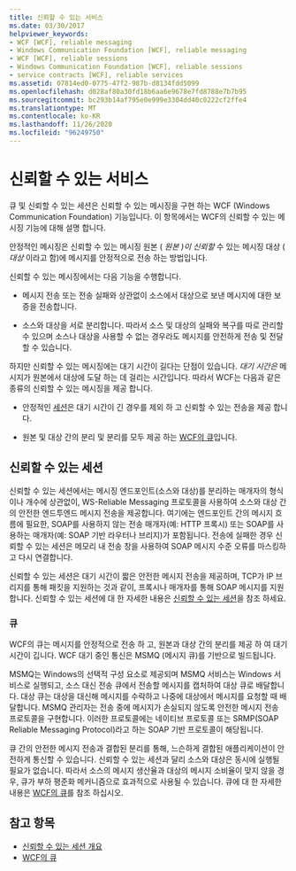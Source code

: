 ```yaml
---
title: 신뢰할 수 있는 서비스
ms.date: 03/30/2017
helpviewer_keywords:
- WCF [WCF], reliable messaging
- Windows Communication Foundation [WCF], reliable messaging
- WCF [WCF], reliable sessions
- Windows Communication Foundation [WCF], reliable sessions
- service contracts [WCF], reliable services
ms.assetid: 07814ed0-0775-47f2-987b-d8134fdd5099
ms.openlocfilehash: d028af80a30fd18b6aa6e9678e7fd8788e7b7b95
ms.sourcegitcommit: bc293b14af795e0e999e3304dd40c0222cf2ffe4
ms.translationtype: MT
ms.contentlocale: ko-KR
ms.lasthandoff: 11/26/2020
ms.locfileid: "96249750"
---
```

# <a name="reliable-services"></a>신뢰할 수 있는 서비스

큐 및 신뢰할 수 있는 세션은 신뢰할 수 있는 메시징을 구현 하는 WCF (Windows Communication Foundation) 기능입니다. 이 항목에서는 WCF의 신뢰할 수 있는 메시징 기능에 대해 설명 합니다.  
  
 안정적인 메시징은 신뢰할 수 있는 메시징 원본 ( *원본* *)이 신뢰할* 수 있는 메시징 대상 ( *대상* 이라고 함)에 메시지를 안정적으로 전송 하는 방법입니다.  
  
 신뢰할 수 있는 메시징에서는 다음 기능을 수행합니다.  
  
- 메시지 전송 또는 전송 실패와 상관없이 소스에서 대상으로 보낸 메시지에 대한 보증을 전송합니다.  
  
- 소스와 대상을 서로 분리합니다. 따라서 소스 및 대상의 실패와 복구를 따로 관리할 수 있으며 소스나 대상을 사용할 수 없는 경우라도 메시지를 안전하게 전송 및 전달할 수 있습니다.  
  
 하지만 신뢰할 수 있는 메시징에는 대기 시간이 길다는 단점이 있습니다. *대기 시간은* 메시지가 원본에서 대상에 도달 하는 데 걸리는 시간입니다. 따라서 WCF는 다음과 같은 종류의 신뢰할 수 있는 메시징을 제공 합니다.  
  
- 안정적인 [세션](./feature-details/reliable-sessions.md)은 대기 시간이 긴 경우를 제외 하 고 신뢰할 수 있는 전송을 제공 합니다.  
  
- 원본 및 대상 간의 분리 및 분리를 모두 제공 하는 [WCF의 큐](./feature-details/queues-in-wcf.md)입니다.  
  
## <a name="reliable-sessions"></a>신뢰할 수 있는 세션  

 신뢰할 수 있는 세션에서는 메시징 엔드포인트(소스와 대상)를 분리하는 매개자의 형식이나 개수에 상관없이, WS-Reliable Messaging 프로토콜을 사용하여 소스와 대상 간의 안전한 엔드투엔드 메시지 전송을 제공합니다. 여기에는 엔드포인트 간의 메시지 흐름에 필요한, SOAP를 사용하지 않는 전송 매개자(예: HTTP 프록시) 또는 SOAP를 사용하는 매개자(예: SOAP 기반 라우터나 브리지)가 포함됩니다. 전송에 실패한 경우 신뢰할 수 있는 세션은 메모리 내 전송 창을 사용하여 SOAP 메시지 수준 오류를 마스킹하고 다시 연결합니다.  
  
 신뢰할 수 있는 세션은 대기 시간이 짧은 안전한 메시지 전송을 제공하며, TCP가 IP 브리지를 통해 패킷을 지원하는 것과 같이, 프록시나 매개자를 통해 SOAP 메시지를 지원합니다. 신뢰할 수 있는 세션에 대 한 자세한 내용은 [신뢰할 수 있는 세션](./feature-details/reliable-sessions.md)을 참조 하세요.  
  
### <a name="queues"></a>큐  

 WCF의 큐는 메시지를 안정적으로 전송 하 고, 원본과 대상 간의 분리를 제공 하 여 대기 시간이 깁니다. WCF 대기 중인 통신은 MSMQ (메시지 큐)를 기반으로 빌드됩니다.  
  
 MSMQ는 Windows의 선택적 구성 요소로 제공되며 MSMQ 서비스는 Windows 서비스로 실행되고, 소스 대신 전송 큐에서 전송할 메시지를 캡처하여 대상 큐로 배달합니다. 대상 큐는 대상을 대신해 메시지를 수락하고 나중에 대상에서 메시지를 요청할 때 배달합니다. MSMQ 관리자는 전송 중에 메시지가 손실되지 않도록 안전한 메시지 전송 프로토콜을 구현합니다. 이러한 프로토콜에는 네이티브 프로토콜 또는 SRMP(SOAP Reliable Messaging Protocol)라고 하는 SOAP 기반 프로토콜이 해당됩니다.  
  
 큐 간의 안전한 메시지 전송과 결합된 분리를 통해, 느슨하게 결합된 애플리케이션이 안전하게 통신할 수 있습니다. 신뢰할 수 있는 세션과 달리 소스와 대상은 동시에 실행될 필요가 없습니다. 따라서 소스의 메시지 생산율과 대상의 메시지 소비율이 맞지 않을 경우, 큐가 부하 평준화 메커니즘으로 효과적으로 사용될 수 있습니다. 큐에 대 한 자세한 내용은 [WCF의 큐](./feature-details/queues-in-wcf.md)를 참조 하십시오.  
  
## <a name="see-also"></a>참고 항목

- [신뢰할 수 있는 세션 개요](./feature-details/reliable-sessions-overview.md)
- [WCF의 큐](./feature-details/queuing-in-wcf.md)
